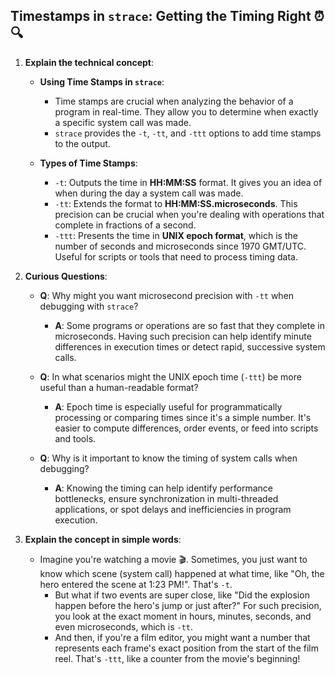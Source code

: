 **Timestamps in `strace`: Getting the Timing Right** ⏰🔍
---

1. **Explain the technical concept**:

   - **Using Time Stamps in `strace`**:
     - Time stamps are crucial when analyzing the behavior of a program in real-time. They allow you to determine when exactly a specific system call was made.
     - `strace` provides the `-t`, `-tt`, and `-ttt` options to add time stamps to the output.

   - **Types of Time Stamps**:
     - `-t`: Outputs the time in **HH:MM:SS** format. It gives you an idea of when during the day a system call was made.
     - `-tt`: Extends the format to **HH:MM:SS.microseconds**. This precision can be crucial when you're dealing with operations that complete in fractions of a second.
     - `-ttt`: Presents the time in **UNIX epoch format**, which is the number of seconds and microseconds since 1970 GMT/UTC. Useful for scripts or tools that need to process timing data.

2. **Curious Questions**:

   - **Q**: Why might you want microsecond precision with `-tt` when debugging with `strace`?
     - **A**: Some programs or operations are so fast that they complete in microseconds. Having such precision can help identify minute differences in execution times or detect rapid, successive system calls.
   
   - **Q**: In what scenarios might the UNIX epoch time (`-ttt`) be more useful than a human-readable format?
     - **A**: Epoch time is especially useful for programmatically processing or comparing times since it's a simple number. It's easier to compute differences, order events, or feed into scripts and tools.
   
   - **Q**: Why is it important to know the timing of system calls when debugging?
     - **A**: Knowing the timing can help identify performance bottlenecks, ensure synchronization in multi-threaded applications, or spot delays and inefficiencies in program execution.

3. **Explain the concept in simple words**:

   - Imagine you're watching a movie 🎬. Sometimes, you just want to know which scene (system call) happened at what time, like "Oh, the hero entered the scene at 1:23 PM!". That's `-t`. 
     - But what if two events are super close, like "Did the explosion happen before the hero's jump or just after?" For such precision, you look at the exact moment in hours, minutes, seconds, and even microseconds, which is `-tt`.
     - And then, if you're a film editor, you might want a number that represents each frame's exact position from the start of the film reel. That's `-ttt`, like a counter from the movie's beginning!
